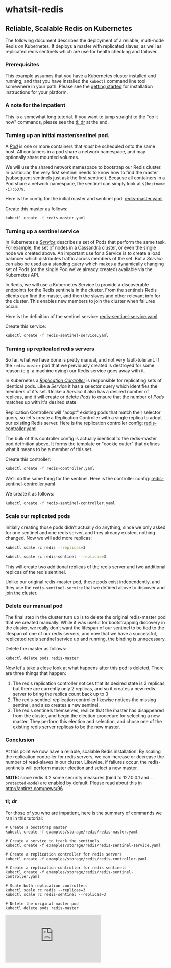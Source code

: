 # whatsit-redis

## Reliable, Scalable Redis on Kubernetes

The following document describes the deployment of a reliable, multi-node Redis on Kubernetes.  It deploys a master with replicated slaves, as well as replicated redis sentinels which are use for health checking and failover.

### Prerequisites

This example assumes that you have a Kubernetes cluster installed and running, and that you have installed the ```kubectl``` command line tool somewhere in your path.  Please see the [getting started](../../../docs/getting-started-guides/) for installation instructions for your platform.

### A note for the impatient

This is a somewhat long tutorial.  If you want to jump straight to the "do it now" commands, please see the [tl; dr](#tl-dr) at the end.

### Turning up an initial master/sentinel pod.

A [_Pod_](../../../docs/user-guide/pods.md) is one or more containers that _must_ be scheduled onto the same host.  All containers in a pod share a network namespace, and may optionally share mounted volumes.

We will use the shared network namespace to bootstrap our Redis cluster.  In particular, the very first sentinel needs to know how to find the master (subsequent sentinels just ask the first sentinel).  Because all containers in a Pod share a network namespace, the sentinel can simply look at ```$(hostname -i):6379```.

Here is the config for the initial master and sentinel pod: [redis-master.yaml](redis-master.yaml)


Create this master as follows:

```sh
kubectl create -f redis-master.yaml
```

### Turning up a sentinel service

In Kubernetes a [_Service_](../../../docs/user-guide/services.md) describes a set of Pods that perform the same task.  For example, the set of nodes in a Cassandra cluster, or even the single node we created above.  An important use for a Service is to create a load balancer which distributes traffic across members of the set.  But a _Service_ can also be used as a standing query which makes a dynamically changing set of Pods (or the single Pod we've already created) available via the Kubernetes API.

In Redis, we will use a Kubernetes Service to provide a discoverable endpoints for the Redis sentinels in the cluster.  From the sentinels Redis clients can find the master, and then the slaves and other relevant info for the cluster.  This enables new members to join the cluster when failures occur.

Here is the definition of the sentinel service: [redis-sentinel-service.yaml](redis-sentinel-service.yaml)

Create this service:

```sh
kubectl create -f redis-sentinel-service.yaml
```

### Turning up replicated redis servers

So far, what we have done is pretty manual, and not very fault-tolerant.  If the ```redis-master``` pod that we previously created is destroyed for some reason (e.g. a machine dying) our Redis service goes away with it.

In Kubernetes a [_Replication Controller_](../../../docs/user-guide/replication-controller.md) is responsible for replicating sets of identical pods.  Like a _Service_ it has a selector query which identifies the members of it's set.  Unlike a _Service_ it also has a desired number of replicas, and it will create or delete _Pods_ to ensure that the number of _Pods_ matches up with it's desired state.

Replication Controllers will "adopt" existing pods that match their selector query, so let's create a Replication Controller with a single replica to adopt our existing Redis server. Here is the replication controller config: [redis-controller.yaml](redis-controller.yaml)

The bulk of this controller config is actually identical to the redis-master pod definition above.  It forms the template or "cookie cutter" that defines what it means to be a member of this set.

Create this controller:

```sh
kubectl create -f redis-controller.yaml
```

We'll do the same thing for the sentinel.  Here is the controller config: [redis-sentinel-controller.yaml](redis-sentinel-controller.yaml)

We create it as follows:

```sh
kubectl create -f redis-sentinel-controller.yaml
```

### Scale our replicated pods

Initially creating those pods didn't actually do anything, since we only asked for one sentinel and one redis server, and they already existed, nothing changed.  Now we will add more replicas:

```sh
kubectl scale rc redis --replicas=3
```

```sh
kubectl scale rc redis-sentinel --replicas=3
```

This will create two additional replicas of the redis server and two additional replicas of the redis sentinel.

Unlike our original redis-master pod, these pods exist independently, and they use the ```redis-sentinel-service``` that we defined above to discover and join the cluster.

### Delete our manual pod

The final step in the cluster turn up is to delete the original redis-master pod that we created manually.  While it was useful for bootstrapping discovery in the cluster, we really don't want the lifespan of our sentinel to be tied to the lifespan of one of our redis servers, and now that we have a successful, replicated redis sentinel service up and running, the binding is unnecessary.

Delete the master as follows:

```sh
kubectl delete pods redis-master
```

Now let's take a close look at what happens after this pod is deleted.  There are three things that happen:

  1. The redis replication controller notices that its desired state is 3 replicas, but there are currently only 2 replicas, and so it creates a new redis server to bring the replica count back up to 3
  2. The redis-sentinel replication controller likewise notices the missing sentinel, and also creates a new sentinel.
  3. The redis sentinels themselves, realize that the master has disappeared from the cluster, and begin the election procedure for selecting a new master.  They perform this election and selection, and chose one of the existing redis server replicas to be the new master.

### Conclusion

At this point we now have a reliable, scalable Redis installation.  By scaling the replication controller for redis servers, we can increase or decrease the number of read-slaves in our cluster.  Likewise, if failures occur, the redis-sentinels will perform master election and select a new master.

**NOTE:** since redis 3.2 some security measures (bind to 127.0.0.1 and `--protected-mode`) are enabled by default. Please read about this in http://antirez.com/news/96


### tl; dr

For those of you who are impatient, here is the summary of commands we ran in this tutorial:

```
# Create a bootstrap master
kubectl create -f examples/storage/redis/redis-master.yaml

# Create a service to track the sentinels
kubectl create -f examples/storage/redis/redis-sentinel-service.yaml

# Create a replication controller for redis servers
kubectl create -f examples/storage/redis/redis-controller.yaml

# Create a replication controller for redis sentinels
kubectl create -f examples/storage/redis/redis-sentinel-controller.yaml

# Scale both replication controllers
kubectl scale rc redis --replicas=3
kubectl scale rc redis-sentinel --replicas=3

# Delete the original master pod
kubectl delete pods redis-master
```


<!-- BEGIN MUNGE: GENERATED_ANALYTICS -->
[![Analytics](https://kubernetes-site.appspot.com/UA-36037335-10/GitHub/examples/storage/redis/README.md?pixel)]()
<!-- END MUNGE: GENERATED_ANALYTICS -->